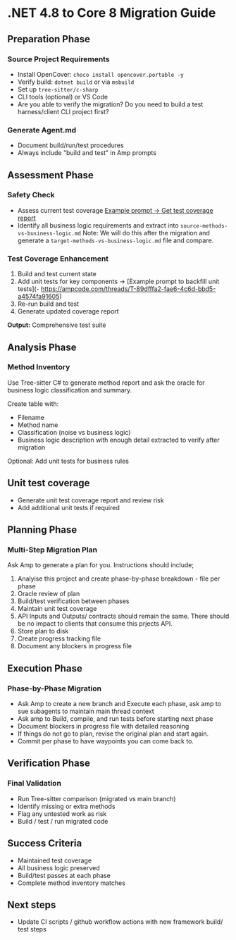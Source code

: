 # .NET 4.8 to Core 8 Migration Guide

## Preparation Phase

### Source Project Requirements
- Install OpenCover: `choco install opencover.portable -y`
- Verify build: `dotnet build` or via `msbuild`
- Set up `tree-sitter/c-sharp`
- CLI tools (optional) or VS Code
- Are you able to verify the migration? Do you need to build a test harness/client CLI project first?

### Generate Agent.md
- Document build/run/test procedures
- Always include "build and test" in Amp prompts

## Assessment Phase

### Safety Check
- Assess current test coverage [Example prompt -> Get test coverage report](https://ampcode.com/threads/T-4789e69b-5fcd-4a1a-8b3b-007286d713d5)
- Identify all business logic requirements and extract into `source-methods-vs-business-logic.md`
Note: We will do this after the migration and generate a `target-methods-vs-business-logic.md` file and compare.

### Test Coverage Enhancement
1. Build and test current state
2. Add unit tests for key components -> [Example prompt to backfill unit tests](- https://ampcode.com/threads/T-89dfffa2-fae6-4c6d-bbd5-a4574fa91605)
3. Re-run build and test
4. Generate updated coverage report

**Output:** Comprehensive test suite

## Analysis Phase

### Method Inventory
Use Tree-sitter C# to generate method report and ask the oracle for business logic classification and summary.

Create table with:
- Filename
- Method name
- Classification (noise vs business logic)
- Business logic description with enough detail extracted to verify after migration

Optional: Add unit tests for business rules

## Unit test coverage
- Generate unit test coverage report and review risk
- Add additional unit tests if required

## Planning Phase

### Multi-Step Migration Plan
Ask Amp to generate a plan for you. Instructions should include;
1. Analyise this project and create phase-by-phase breakdown - file per phase
2. Oracle review of plan
3. Build/test verification between phases
4. Maintain unit test coverage
5. API Inputs and Outputs/ contracts should remain the same. There should be no impact to clients that consume this prjects API.
5. Store plan to disk
6. Create progress tracking file
7. Document any blockers in progress file

## Execution Phase

### Phase-by-Phase Migration
- Ask Amp to create a new branch and Execute each phase, ask amp to sue subagents to maintain main thread context
- Ask amp to Build, compile, and run tests before starting next phase
- Document blockers in progress file with detailed reasoning
- If things do not go to plan, revise the original plan and start again. 
- Commit per phase to have waypoints you can come back to.


## Verification Phase

### Final Validation
- Run Tree-sitter comparison (migrated vs main branch)
- Identify missing or extra methods
- Flag any untested work as risk
- Build / test / run migrated code

## Success Criteria
- Maintained test coverage
- All business logic preserved
- Build/test passes at each phase
- Complete method inventory matches

## Next steps 
- Update CI scripts / github workflow actions with new framework build/ test steps
